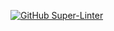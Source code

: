 [![GitHub Super-Linter](https://github.com/thudfactor/parton/workflows/Lint%20Code%20Base/badge.svg)](https://github.com/marketplace/actions/super-linter)
